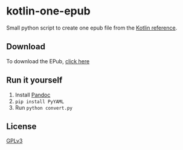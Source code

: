 # kotlin-one-epub

Small python script to create one epub file from the [Kotlin reference](http://kotlinlang.org/docs/reference/).

## Download

To download the EPub, [click here](https://github.com/phxql/kotlin-one-epub/blob/master/kotlin.epub?raw=true)

## Run it yourself

1. Install [Pandoc](http://pandoc.org/installing.html)
1. `pip install PyYAML`
1. Run `python convert.py`

## License

[GPLv3](https://www.gnu.org/licenses/gpl-3.0.html)
